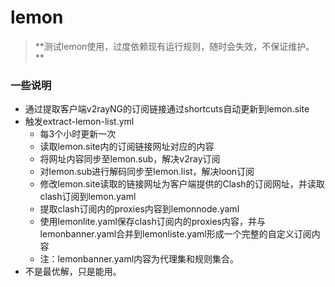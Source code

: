 # lemon
> **测试lemon使用，过度依赖现有运行规则，随时会失效，不保证维护。 **

### 一些说明

- 通过提取客户端v2rayNG的订阅链接通过shortcuts自动更新到lemon.site
- 触发extract-lemon-list.yml
   - 每3个小时更新一次  
   - 读取lemon.site内的订阅链接网址对应的内容
   - 将网址内容同步至lemon.sub，解决v2ray订阅
   - 对lemon.sub进行解码同步至lemon.list，解决loon订阅
   - 修改lemon.site读取的链接网址为客户端提供的Clash的订阅网址，并读取clash订阅到lemon.yaml
   - 提取clash订阅内的proxies内容到lemonnode.yaml
   - 使用lemonlite.yaml保存clash订阅内的proxies内容，并与lemonbanner.yaml合并到lemonliste.yaml形成一个完整的自定义订阅内容
   - 注：lemonbanner.yaml内容为代理集和规则集合。
-  不是最优解，只是能用。

